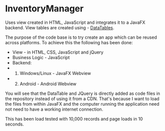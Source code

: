 # InventoryManager
Uses view created in HTML, JavaScript and integrates it to a JavaFX backend.
View tables are created using - [DataTables](https://datatables.net).

The purpose of the code base is to try create an app which can be reused across platforms.
To achieve this the following has been done:
* View - in HTML, CSS, JavaScript and jQuery
* Business Logic - JavaScript
* Backend:
* 1. Windows/Linux - JavaFX Webview
* 2. Android - Android Webview

You will see that the DataTable and JQuery is directly added as code files in the repository instead of using it from a CDN. That's because I want to load the files from within JavaFX and the computer running the application need not need to have a working internet connection.

This has been load tested with 10,000 records and page loads in 10 seconds.
